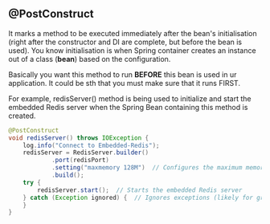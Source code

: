 ## @PostConstruct
It marks a method to be executed immediately after the bean's initialisation (right after the constructor and DI are complete, but before the bean is used).
You know initialisation is when Spring container creates an instance out of a class (**bean**) based on the configuration.

Basically you want this method to run **BEFORE** this bean is used in ur application. It could be sth that you must make sure that it runs FIRST.

For example, redisServer() method is being used to initialize and start the embedded Redis server when the Spring Bean containing this method is created.

```java
@PostConstruct
void redisServer() throws IOException {
    log.info("Connect to Embedded-Redis");
    redisServer = RedisServer.builder()
            .port(redisPort)
            .setting("maxmemory 128M")  // Configures the maximum memory for Redis
            .build();
    try {
        redisServer.start();  // Starts the embedded Redis server
    } catch (Exception ignored) {  // Ignores exceptions (likely for graceful error handling)
    }
}
```

